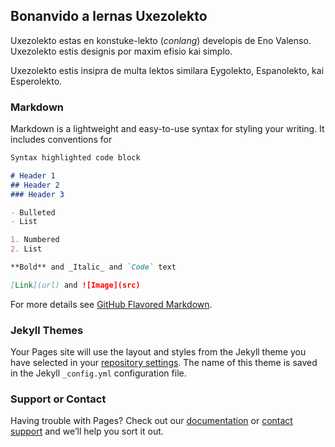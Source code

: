 ## Bonanvido a lernas Uxezolekto

Uxezolekto estas en konstuke-lekto (*conlang*) developis de Eno Valenso. Uxezolekto estis designis por maxim efisio kai simplo.

Uxezolekto estis insipra de multa lektos similara Eygolekto, Espanolekto, kai Esperolekto.

### Markdown

Markdown is a lightweight and easy-to-use syntax for styling your writing. It includes conventions for

```markdown
Syntax highlighted code block

# Header 1
## Header 2
### Header 3

- Bulleted
- List

1. Numbered
2. List

**Bold** and _Italic_ and `Code` text

[Link](url) and ![Image](src)
```

For more details see [GitHub Flavored Markdown](https://guides.github.com/features/mastering-markdown/).

### Jekyll Themes

Your Pages site will use the layout and styles from the Jekyll theme you have selected in your [repository settings](https://github.com/enovalens/uxez/settings). The name of this theme is saved in the Jekyll `_config.yml` configuration file.

### Support or Contact

Having trouble with Pages? Check out our [documentation](https://help.github.com/categories/github-pages-basics/) or [contact support](https://github.com/contact) and we’ll help you sort it out.
